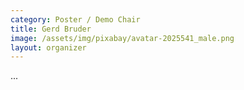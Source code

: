 ```yaml
---
category: Poster / Demo Chair
title: Gerd Bruder
image: /assets/img/pixabay/avatar-2025541_male.png
layout: organizer
---
```


...
